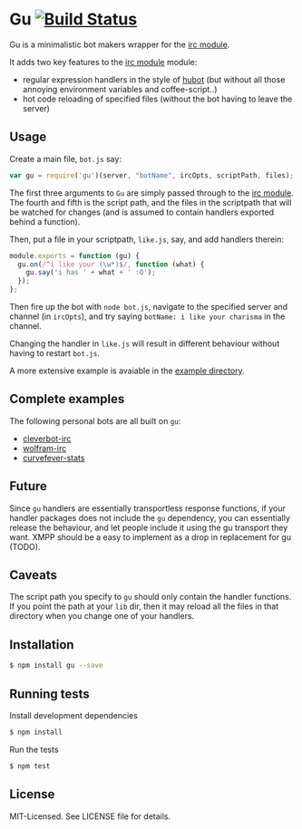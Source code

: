 # Gu [![Build Status](https://secure.travis-ci.org/clux/gu.png)](http://travis-ci.org/clux/gu)
Gu is a minimalistic bot makers wrapper for the [irc module](https://npmjs.org/package/irc).

It adds two key features to the [irc module](https://npmjs.org/package/irc) module:

- regular expression handlers in the style of [hubot](https://github.com/github/hubot) (but without all those annoying environment variables and coffee-script..)
- hot code reloading of specified files (without the bot having to leave the server)

## Usage
Create a main file, `bot.js` say:

```javascript
var gu = require('gu')(server, "botName", ircOpts, scriptPath, files);
```

The first three arguments to `Gu` are simply passed through to the [irc module](https://npmjs.org/package/irc). The fourth and fifth is the script path, and the files in the scriptpath that will be watched for changes (and is assumed to contain handlers exported behind a function).


Then, put a file in your scriptpath, `like.js`, say, and add handlers therein:

```javascript
module.exports = function (gu) {
  gu.on(/^i like your (\w*)$/, function (what) {
    gu.say('i has ' + what + ' :O');
  });
};
```

Then fire up the bot with `node bot.js`, navigate to the specified server and channel (in `ircOpts`),
and try saying `botName: i like your charisma` in the channel.

Changing the handler in `like.js` will result in different behaviour without having to restart `bot.js`.

A more extensive example is avaiable in the [example directory](https://github.com/clux/gu/blob/master/example/).

## Complete examples
The following personal bots are all built on `gu`:

- [cleverbot-irc](http://github.com/clux/cleverbot-irc)
- [wolfram-irc](http://github.com/clux/wolfram-irc)
- [curvefever-stats](http://github.com/clux/curvefever-stats)

## Future
Since `gu` handlers are essentially transportless response functions, if your handler packages does not include the `gu` dependency, you can essentially release the behaviour, and let people include it using the gu transport they want. XMPP should be a easy to implement as a drop in replacement for gu (TODO).

## Caveats
The script path you specify to `gu` should only contain the handler functions. If you point the path at your `lib` dir, then it may reload all the files in that directory when you change one of your handlers.


## Installation

```bash
$ npm install gu --save
```

## Running tests
Install development dependencies

```bash
$ npm install
```

Run the tests

```bash
$ npm test
```

## License
MIT-Licensed. See LICENSE file for details.
